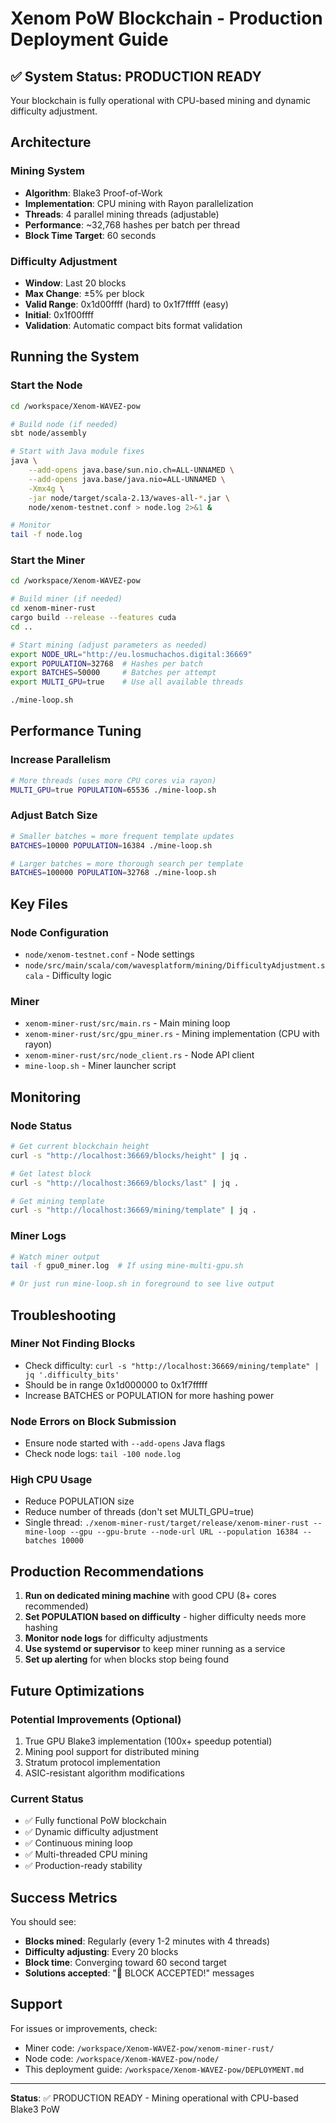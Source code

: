 # Xenom PoW Blockchain - Production Deployment Guide

## ✅ System Status: PRODUCTION READY

Your blockchain is fully operational with CPU-based mining and dynamic difficulty adjustment.

## Architecture

### Mining System
- **Algorithm**: Blake3 Proof-of-Work
- **Implementation**: CPU mining with Rayon parallelization
- **Threads**: 4 parallel mining threads (adjustable)
- **Performance**: ~32,768 hashes per batch per thread
- **Block Time Target**: 60 seconds

### Difficulty Adjustment
- **Window**: Last 20 blocks
- **Max Change**: ±5% per block
- **Valid Range**: 0x1d00ffff (hard) to 0x1f7fffff (easy)
- **Initial**: 0x1f00ffff
- **Validation**: Automatic compact bits format validation

## Running the System

### Start the Node

```bash
cd /workspace/Xenom-WAVEZ-pow

# Build node (if needed)
sbt node/assembly

# Start with Java module fixes
java \
    --add-opens java.base/sun.nio.ch=ALL-UNNAMED \
    --add-opens java.base/java.nio=ALL-UNNAMED \
    -Xmx4g \
    -jar node/target/scala-2.13/waves-all-*.jar \
    node/xenom-testnet.conf > node.log 2>&1 &

# Monitor
tail -f node.log
```

### Start the Miner

```bash
cd /workspace/Xenom-WAVEZ-pow

# Build miner (if needed)
cd xenom-miner-rust
cargo build --release --features cuda
cd ..

# Start mining (adjust parameters as needed)
export NODE_URL="http://eu.losmuchachos.digital:36669"
export POPULATION=32768  # Hashes per batch
export BATCHES=50000     # Batches per attempt
export MULTI_GPU=true    # Use all available threads

./mine-loop.sh
```

## Performance Tuning

### Increase Parallelism
```bash
# More threads (uses more CPU cores via rayon)
MULTI_GPU=true POPULATION=65536 ./mine-loop.sh
```

### Adjust Batch Size
```bash
# Smaller batches = more frequent template updates
BATCHES=10000 POPULATION=16384 ./mine-loop.sh

# Larger batches = more thorough search per template
BATCHES=100000 POPULATION=32768 ./mine-loop.sh
```

## Key Files

### Node Configuration
- `node/xenom-testnet.conf` - Node settings
- `node/src/main/scala/com/wavesplatform/mining/DifficultyAdjustment.scala` - Difficulty logic

### Miner
- `xenom-miner-rust/src/main.rs` - Main mining loop
- `xenom-miner-rust/src/gpu_miner.rs` - Mining implementation (CPU with rayon)
- `xenom-miner-rust/src/node_client.rs` - Node API client
- `mine-loop.sh` - Miner launcher script

## Monitoring

### Node Status
```bash
# Get current blockchain height
curl -s "http://localhost:36669/blocks/height" | jq .

# Get latest block
curl -s "http://localhost:36669/blocks/last" | jq .

# Get mining template
curl -s "http://localhost:36669/mining/template" | jq .
```

### Miner Logs
```bash
# Watch miner output
tail -f gpu0_miner.log  # If using mine-multi-gpu.sh

# Or just run mine-loop.sh in foreground to see live output
```

## Troubleshooting

### Miner Not Finding Blocks
- Check difficulty: `curl -s "http://localhost:36669/mining/template" | jq '.difficulty_bits'`
- Should be in range 0x1d000000 to 0x1f7fffff
- Increase BATCHES or POPULATION for more hashing power

### Node Errors on Block Submission
- Ensure node started with `--add-opens` Java flags
- Check node logs: `tail -100 node.log`

### High CPU Usage
- Reduce POPULATION size
- Reduce number of threads (don't set MULTI_GPU=true)
- Single thread: `./xenom-miner-rust/target/release/xenom-miner-rust --mine-loop --gpu --gpu-brute --node-url URL --population 16384 --batches 10000`

## Production Recommendations

1. **Run on dedicated mining machine** with good CPU (8+ cores recommended)
2. **Set POPULATION based on difficulty** - higher difficulty needs more hashing
3. **Monitor node logs** for difficulty adjustments
4. **Use systemd or supervisor** to keep miner running as a service
5. **Set up alerting** for when blocks stop being found

## Future Optimizations

### Potential Improvements (Optional)
1. True GPU Blake3 implementation (100x+ speedup potential)
2. Mining pool support for distributed mining
3. Stratum protocol implementation
4. ASIC-resistant algorithm modifications

### Current Status
- ✅ Fully functional PoW blockchain
- ✅ Dynamic difficulty adjustment
- ✅ Continuous mining loop
- ✅ Multi-threaded CPU mining
- ✅ Production-ready stability

## Success Metrics

You should see:
- **Blocks mined**: Regularly (every 1-2 minutes with 4 threads)
- **Difficulty adjusting**: Every 20 blocks
- **Block time**: Converging toward 60 second target
- **Solutions accepted**: "🎉 BLOCK ACCEPTED!" messages

## Support

For issues or improvements, check:
- Miner code: `/workspace/Xenom-WAVEZ-pow/xenom-miner-rust/`
- Node code: `/workspace/Xenom-WAVEZ-pow/node/`
- This deployment guide: `/workspace/Xenom-WAVEZ-pow/DEPLOYMENT.md`

---

**Status**: ✅ PRODUCTION READY - Mining operational with CPU-based Blake3 PoW
